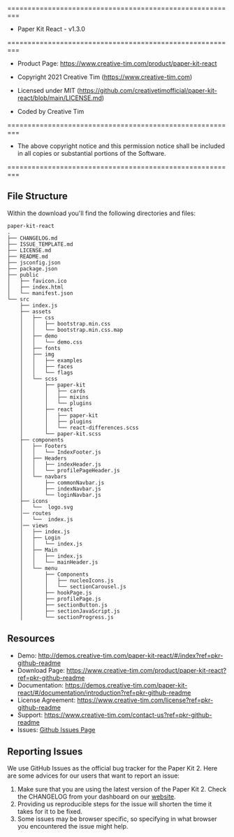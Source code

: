 =========================================================
* Paper Kit React - v1.3.0

=========================================================

* Product Page: https://www.creative-tim.com/product/paper-kit-react

* Copyright 2021 Creative Tim (https://www.creative-tim.com)
* Licensed under MIT (https://github.com/creativetimofficial/paper-kit-react/blob/main/LICENSE.md)

* Coded by Creative Tim

=========================================================
* The above copyright notice and this permission notice shall be included in all copies or substantial portions of the Software.

=========================================================



## File Structure

Within the download you'll find the following directories and files:
```
paper-kit-react
.
├── CHANGELOG.md
├── ISSUE_TEMPLATE.md
├── LICENSE.md
├── README.md
├── jsconfig.json
├── package.json
├── public
│   ├── favicon.ico
│   ├── index.html
│   └── manifest.json
└── src
    ├── index.js
    ├── assets
    │   ├── css
    │   │   ├── bootstrap.min.css
    │   │   └── bootstrap.min.css.map
    │   ├── demo
    │   │   └── demo.css
    │   ├── fonts
    │   ├── img
    │   │   ├── examples
    │   │   ├── faces
    │   │   └── flags
    │   └── scss
    │       ├── paper-kit
    │       │   ├── cards
    │       │   ├── mixins
    │       │   └── plugins
    │       ├── react
    │       │   ├── paper-kit
    │       │   ├── plugins
    │       │   └── react-differences.scss
    │       └── paper-kit.scss
    ├── components
    │   ├── Footers
    │   │   └── IndexFooter.js
    │   ├── Headers
    │   │   ├── indexHeader.js
    │   │   └── profilePageHeader.js
    │   └── navbars
    │       ├── commonNavbar.js
    │       ├── indexNavbar.js
    │       └── loginNavbar.js
    ├── icons
    │   └──  logo.svg    
    │── routes
    │   └──  index.js
    │── views
    │   ├── index.js
    │   ├── Login
    │   │   └── index.js
    │   ├── Main
    │   │   ├── index.js
    │   │   └── mainHeader.js
    │   └── menu
    │       ├── Components
    │       │   ├── nucleoIcons.js
    │       │   └── sectionCarousel.js
    │       ├── hookPage.js
    │       ├── profilePage.js
    │       ├── sectionButton.js
    │       ├── sectionJavaScript.js
    │       └── sectionProgress.js
```
## Resources
- Demo: <http://demos.creative-tim.com/paper-kit-react/#/index?ref=pkr-github-readme>
- Download Page: <https://www.creative-tim.com/product/paper-kit-react?ref=pkr-github-readme>
- Documentation: <https://demos.creative-tim.com/paper-kit-react/#/documentation/introduction?ref=pkr-github-readme>
- License Agreement: <https://www.creative-tim.com/license?ref=pkr-github-readme>
- Support: <https://www.creative-tim.com/contact-us?ref=pkr-github-readme>
- Issues: [Github Issues Page](https://github.com/creativetimofficial/paper-kit-react/issues)

## Reporting Issues

We use GitHub Issues as the official bug tracker for the Paper Kit 2. Here are some advices for our users that want to report an issue:

1. Make sure that you are using the latest version of the Paper Kit 2. Check the CHANGELOG from your dashboard on our [website](https://www.creative-tim.com/?ref=pkr-github-readme).
2. Providing us reproducible steps for the issue will shorten the time it takes for it to be fixed.
3. Some issues may be browser specific, so specifying in what browser you encountered the issue might help.
